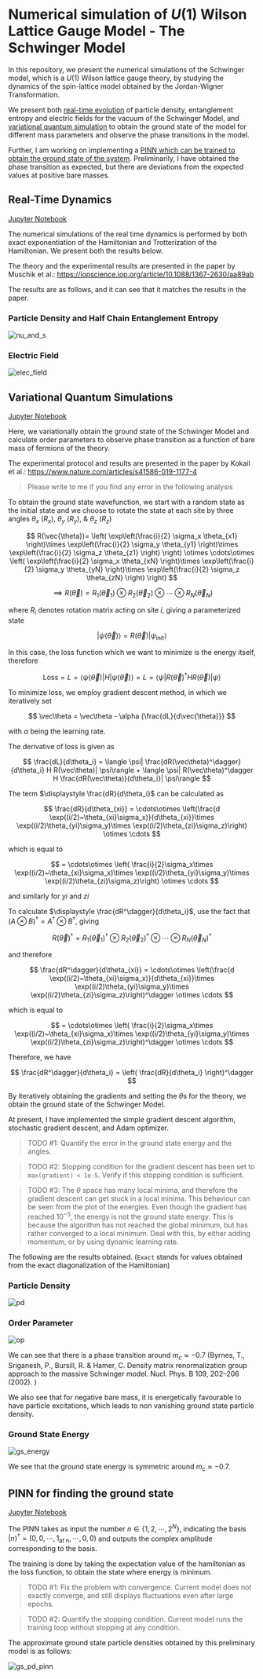 # Numerical simulation of $U(1)$ Wilson Lattice Gauge Model - The Schwinger Model

In this repository, we present the numerical simulations of the Schwinger model, which is a $U(1)$ Wilson lattice gauge theory, by studying the dynamics of the spin-lattice model obtained by the Jordan-Wigner Transformation. 

We present both [real-time evolution](#real-time-dynamics) of particle density, entanglement entropy and electric fields for the vacuum of the Schwinger Model, and [variational quantum simulation](#variational-quantum-simulations) to obtain the ground state of the model for different mass parameters and observe the phase transitions in the model.  

Further, I am working on implementing a [PINN which can be trained to obtain the ground state of the system](#pinn-for-finding-the-ground-state). Preliminarily, I have obtained the phase transition as expected, but there are deviations from the expected values at positive bare masses.

## Real-Time Dynamics

[Jupyter Notebook](num_sim_schwinger.ipynb)

The numerical simulations of the real time dynamics is performed by both exact exponentiation of the Hamiltonian and Trotterization of the Hamiltonian. We present both the results below.

The theory and the experimental results are presented in the paper by Muschik et al.: https://iopscience.iop.org/article/10.1088/1367-2630/aa89ab

The results are as follows, and it can see that it matches the results in the paper.

### Particle Density and Half Chain Entanglement Entropy

![nu_and_s](nu_and_s.png)

### Electric Field

![elec_field](elec_field.png)

## Variational Quantum Simulations

[Jupyter Notebook](vqe_gs_schwinger.ipynb)

Here, we variationally obtain the ground state of the Schwinger Model and calculate order parameters to observe phase transition as a function of bare mass of fermions of the theory. 

The experimental protocol and results are presented in the paper by Kokail et al.: https://www.nature.com/articles/s41586-019-1177-4

> Please write to me if you find any error in the following analysis

To obtain the ground state wavefunction, we start with a random state as the initial state and we choose to rotate the state at each site by three angles $\theta_x$ $(R_x)$, $\theta_y$ $(R_y)$, & $\theta_z$ $(R_z)$

$$
R(\vec{\theta})= \left( \exp\left(\frac{i}{2} \sigma_x \theta_{x1} \right)\times \exp\left(\frac{i}{2} \sigma_y \theta_{y1} \right)\times \exp\left(\frac{i}{2} \sigma_z \theta_{z1} \right) \right) \otimes \cdots\otimes \left( \exp\left(\frac{i}{2} \sigma_x \theta_{xN} \right)\times \exp\left(\frac{i}{2} \sigma_y \theta_{yN} \right)\times \exp\left(\frac{i}{2} \sigma_z \theta_{zN} \right) \right)
$$

$$
\implies R(\vec\theta) = R_1(\vec\theta_1)\otimes R_2(\vec\theta_2) \otimes \cdots\otimes R_N(\vec\theta_N)
$$

where $R_i$ denotes rotation matrix acting on site $i$, giving a parameterized state 

$$
|\psi(\vec\theta)\rangle = R(\vec\theta)|\psi_{\text{init}}\rangle
$$

In this case, the loss function which we want to minimize is the energy itself, therefore

$$
\mathrm{Loss} = L= \langle \psi(\vec\theta)| H | \psi(\vec\theta)\rangle = L= \langle \psi| R(\vec\theta)^\dagger H  R(\vec\theta)| \psi\rangle
$$

To minimize loss, we employ gradient descent method, in which we iteratively set

$$
\vec\theta = \vec\theta - \alpha {\frac{dL}{d\vec{\theta}}}
$$

with $\alpha$ being the learning rate.

The derivative of loss is given as 

$$
\frac{dL}{d\theta_i} = \langle \psi| \frac{dR(\vec\theta)^\dagger}{d\theta_i} H  R(\vec\theta)| \psi\rangle + \langle \psi| R(\vec\theta)^\dagger H  \frac{dR(\vec\theta)}{d\theta_i}| \psi\rangle
$$

The term $\displaystyle \frac{dR}{d\theta_i}$ can be calculated as 

$$
\frac{dR}{d\theta_{xi}} =
\cdots\otimes \left(\frac{d \exp((i/2)~\theta_{xi}\sigma_x)}{d\theta_{xi}}\times \exp((i/2)\theta_{yi}\sigma_y)\times \exp((i/2)\theta_{zi}\sigma_z)\right) \otimes \cdots
$$

which is equal to

$$
= \cdots\otimes \left( \frac{i}{2}\sigma_x\times \exp((i/2)~\theta_{xi}\sigma_x)\times \exp((i/2)\theta_{yi}\sigma_y)\times \exp((i/2)\theta_{zi}\sigma_z)\right) \otimes \cdots
$$

and similarly for $yi$ and $zi$

To calculate $\displaystyle \frac{dR^\dagger}{d\theta_i}$, use the fact that $(A\otimes B)^\dagger = A^\dagger \otimes B^\dagger$, giving

$$
R(\vec\theta)^\dagger = R_1(\vec\theta_1)^\dagger\otimes R_2(\vec\theta_2)^\dagger \otimes \cdots\otimes R_N(\vec\theta_N)^\dagger
$$

and therefore

$$
\frac{dR^\dagger}{d\theta_{xi}} =
\cdots\otimes \left(\frac{d \exp((i/2)~\theta_{xi}\sigma_x)}{d\theta_{xi}}\times \exp((i/2)\theta_{yi}\sigma_y)\times \exp((i/2)\theta_{zi}\sigma_z)\right)^\dagger \otimes \cdots
$$

which is equal to 

$$
= \cdots\otimes \left( \frac{i}{2}\sigma_x\times \exp((i/2)~\theta_{xi}\sigma_x)\times \exp((i/2)\theta_{yi}\sigma_y)\times \exp((i/2)\theta_{zi}\sigma_z)\right)^\dagger \otimes \cdots
$$

Therefore, we have 

$$
\frac{dR^\dagger}{d\theta_i} = \left( \frac{dR}{d\theta_i}  \right)^\dagger
$$

By iteratively obtaining the gradients and setting the $\theta\text{s}$ for the theory, we obtain the ground state of the Schwinger Model.

At present, I have implemented the simple gradient descent algorithm, stochastic  gradient descent, and Adam optimizer.

> TODO #1: Quantify the error in the ground state energy and the angles.

> TODO #2: Stopping condition for the gradient descent has been set to `max(gradient) < 1e-5`. Verify if this stopping condition is sufficient.

> TODO #3: The $\theta$ space has many local minima, and therefore the gradient descent can get stuck in a local minima. This behaviour can be seen from the plot of the energies. Even though the gradient has reached $10^{-5}$, the energy is not the ground state energy. This is because the algorithm has not reached the global minimum, but has rather converged to a local minimum. Deal with this, by either adding momentum, or by using dynamic learning rate. 

The following are the results obtained. (`Exact` stands for values obtained from the exact diagonalization of the Hamiltonian)

### Particle Density

![pd](gs_pd.png)

### Order Parameter

![op](gs_op.png)

We can see that there is a phase transition around $m_c \approx -0.7$ (Byrnes, T., Sriganesh, P., Bursill, R. & Hamer, C. Density matrix renormalization  group approach to the massive Schwinger model. Nucl. Phys. B 109, 202–206  (2002). )

We also see that for negative bare mass, it is energetically favourable to have particle excitations, which leads to non vanishing ground state particle density.

### Ground State Energy

![gs_energy](gs_energy.png)

We see that the ground state energy is symmetric around $m_c \approx -0.7$.

## PINN for finding the ground state

[Jupyter Notebook](PINN_schwinger-in_progress.ipynb)

The PINN takes as input the number $n \in \{1, 2, \cdots, 2^N\}$, indicating the basis $| n \rangle^\dagger = (0,0,\cdots,1_\text{at n}, \cdots, 0,0)$ and outputs the complex amplitude corresponding to the basis. 

The training is done by taking the expectation value of the hamiltonian as the loss function, to obtain the state where energy is minimum. 

> TODO #1: Fix the problem with convergence. Current model does not exactly converge, and still displays fluctuations even after large epochs. 

> TODO #2: Quantify the stopping condition. Current model runs the training loop without stopping at any condition. 

The approximate ground state particle densities obtained by this preliminary model is as follows: 

![gs_pd_pinn](gs_pd_pinn.png)
